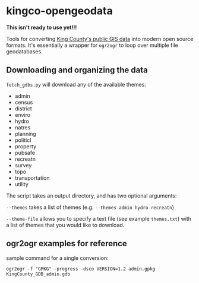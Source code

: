 # kingco-opengeodata

**This isn't ready to use yet!!!**

Tools for converting [King County's public GIS data](https://www5.kingcounty.gov/gisdataportal/) into modern open source formats. It's essentially a wrapper for `ogr2ogr` to loop over multiple file geodatabases.

## Downloading and organizing the data

`fetch_gdbs.py` will download any of the available themes:

- admin
- census
- district
- enviro
- hydro
- natres
- planning
- politicl
- property
- pubsafe
- recreatn
- survey
- topo
- transportation
- utility

The script takes an output directory, and has two optional arguments:

`--themes` takes a list of themes (e.g. `--themes admin hydro recreatn`)

`--theme-file` allows you to specify a text file (see example `themes.txt`) with a list of themes that you would like to download.

## ogr2ogr examples for reference
sample command for a single conversion:

`ogr2ogr -f "GPKG" -progress -dsco VERSION=1.2 admin.gpkg KingCounty_GDB_admin.gdb`
